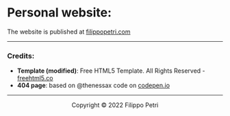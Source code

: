 # Personal website:

The website is published at [filippopetri.com](https://filippopetri.com)

___

### Credits:
- **Template (modified)**: Free HTML5 Template. All Rights Reserved - [freehtml5.co](https://freehtml5.co)
- **404 page**: based on @thenessax code on [codepen.io](https://codepen.io/purplexmoss/pen/PoPyzMW)

___

<p align="center">
  Copyright &copy; 2022 Filippo Petri
</p>

